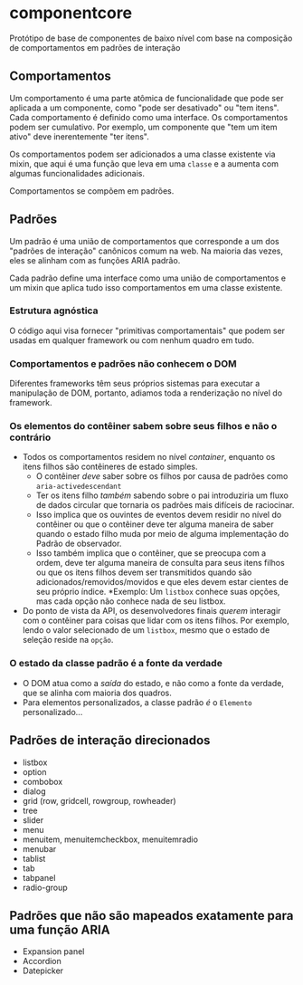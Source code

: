# componentcore
Protótipo de base de componentes de baixo nível com base na composição de comportamentos em padrões de interação

## Comportamentos
Um comportamento é uma parte atômica de funcionalidade que pode ser aplicada a um componente, como
"pode ser desativado" ou "tem itens". Cada comportamento é definido como uma interface. Os comportamentos podem ser
cumulativo. Por exemplo, um componente que "tem um item ativo" deve inerentemente "ter itens".

Os comportamentos podem ser adicionados a uma classe existente via mixin, que aqui é uma função que leva
em uma `classe` e a aumenta com algumas funcionalidades adicionais.

Comportamentos se compõem em padrões.

## Padrões
Um padrão é uma união de comportamentos que corresponde a um dos "padrões de interação" canônicos
comum na web. Na maioria das vezes, eles se alinham com as funções ARIA padrão.

Cada padrão define uma interface como uma união de comportamentos e um mixin que aplica tudo isso
comportamentos em uma classe existente.

### Estrutura agnóstica
O código aqui visa fornecer "primitivas comportamentais" que podem ser usadas em qualquer framework ou com
nenhum quadro em tudo.

### Comportamentos e padrões não conhecem o DOM
Diferentes frameworks têm seus próprios sistemas para executar a manipulação de DOM, portanto, adiamos
toda a renderização no nível do framework.

### Os elementos do contêiner sabem sobre seus filhos e não o contrário
* Todos os comportamentos residem no nível _container_, enquanto os itens filhos são contêineres de estado simples.
  * O contêiner *deve* saber sobre os filhos por causa de padrões como `aria-activedescendant`
  * Ter os itens filho _também_ sabendo sobre o pai introduziria um fluxo de dados circular que
     tornaria os padrões mais difíceis de raciocinar.
  * Isso implica que os ouvintes de eventos devem residir no nível do contêiner ou que o contêiner
     deve ter alguma maneira de saber quando o estado filho muda por meio de alguma implementação do
     Padrão de observador.
  * Isso também implica que o contêiner, que se preocupa com a ordem, deve ter alguma maneira de
     consulta para seus itens filhos ou que os itens filhos devem ser transmitidos quando são adicionados/removidos/movidos
     e que eles devem estar cientes de seu próprio índice.
  *Exemplo: Um `listbox` conhece suas opções, mas cada opção não conhece nada de seu listbox.
* Do ponto de vista da API, os desenvolvedores finais *querem* interagir com o contêiner para coisas que
   lidar com os itens filhos. Por exemplo, lendo o valor selecionado de um `listbox`, mesmo que
   o estado de seleção reside na `opção`.

### O estado da classe padrão é a fonte da verdade
* O DOM atua como a _saída_ do estado, e não como a fonte da verdade, que se alinha com
maioria dos quadros.
* Para elementos personalizados, a classe padrão _é_ o `Elemento` personalizado...


## Padrões de interação direcionados
* listbox
* option
* combobox
* dialog
* grid (row, gridcell, rowgroup, rowheader)
* tree
* slider
* menu
* menuitem, menuitemcheckbox, menuitemradio
* menubar
* tablist
* tab
* tabpanel
* radio-group

## Padrões que não são mapeados exatamente para uma função ARIA
* Expansion panel
* Accordion
* Datepicker
